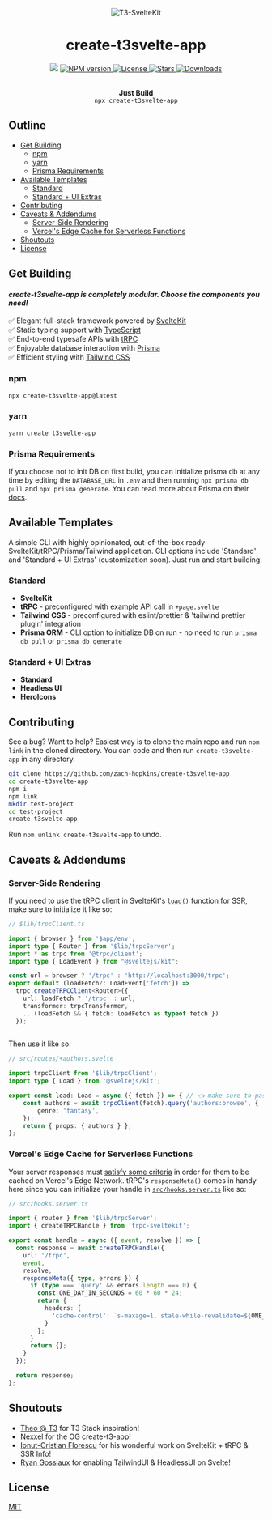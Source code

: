 <p align="center">
  <img src="https://user-images.githubusercontent.com/43737355/189502485-be99e3ce-272b-49a9-abe8-5496238dfbb3.png" alt="T3-SvelteKit" />
</p>

<h1 align="center">create-t3svelte-app</h1>

<p align="center">
  <img src="https://img.shields.io/badge/PRs-welcome-blue.svg"/>
  <a href="https://npmjs.org/package/create-t3svelte-app">
    <img src="https://img.shields.io/npm/v/create-t3svelte-app.svg?style=flat-square" alt="NPM version" style="max-width: 100%;" />
  </a>
  <a href="/zach-hopkins/create-t3svelte-app/blob/main/LICENSE">
    <img src="http://img.shields.io/npm/l/create-t3svelte-app.svg?style=flat-square" alt="License" style="max-width: 100%;" />
  </a>
  <a href="https://github.com/zach-hopkins/create-t3svelte-app">
    <img src="https://img.shields.io/github/stars/zach-hopkins/create-t3svelte-app?style=flat-square" alt="Stars" style="max-width: 100%;" />
  </a>
  <a href="https://npmjs.org/package/create-t3svelte-app">
    <img src="http://img.shields.io/npm/dm/create-t3svelte-app.svg?style=flat-square" alt="Downloads" style="max-width: 100%;" />
  </a>
</p>

<p align="center">
  <br />
  <b>Just Build </b>
  <br />
  <code>npx create-t3svelte-app</code>
  <br />
</p>

## Outline

* [Get Building](#get-building)
  * [npm](#npm)
  * [yarn](#yarn)
  * [Prisma Requirements](#prisma-requirements)
* [Available Templates](#available-templates)
  * [Standard](#standard)
  * [Standard + UI Extras](#standard--ui-extras)
* [Contributing](#contributing)
* [Caveats & Addendums](#caveats--addendums)
  * [Server-Side Rendering](#server-side-rendering)
  * [Vercel's Edge Cache for Serverless Functions](#vercels-edge-cache-for-serverless-functions)
* [Shoutouts](#shoutouts)
* [License](#license)

## Get Building
<h4><i> create-t3svelte-app is completely modular. Choose the components you need! </i></h4>

✅ Elegant full-stack framework powered by [SvelteKit](https://kit.svelte.dev/)  
✅ Static typing support with [TypeScript](https://typescriptlang.org)  
✅ End-to-end typesafe APIs with [tRPC](https://trpc.io)  
✅ Enjoyable database interaction with [Prisma](https://www.prisma.io/)  
✅ Efficient styling with [Tailwind CSS](https://tailwindcss.com/)  

### npm

```bash
npx create-t3svelte-app@latest
```

### yarn

```bash
yarn create t3svelte-app
```

### Prisma Requirements

If you choose not to init DB on first build, you can initialize prisma db at any time by editing the `DATABASE_URL` in `.env` and then running `npx prisma db pull` and `npx prisma generate`. You can read more about Prisma on their [docs](https://www.prisma.io/docs/reference/api-reference/command-reference).

## Available Templates

A simple CLI with highly opinionated, out-of-the-box ready SvelteKit/tRPC/Prisma/Tailwind application. CLI options include 'Standard' and 'Standard + UI Extras' (customization soon). Just run and start building.

### Standard

- **SvelteKit**
- **tRPC** - preconfigured with example API call in `+page.svelte`
- **Tailwind CSS** - preconfigured with eslint/prettier & 'tailwind prettier plugin' integration
- **Prisma ORM** - CLI option to initialize DB on run - no need to run `prisma db pull` or `prisma db generate`

### Standard + UI Extras

- **Standard**
- **Headless UI**
- **HeroIcons**

## Contributing

See a bug? Want to help? Easiest way is to clone the main repo and run `npm link` in the cloned directory. You can code and then run `create-t3svelte-app` in any directory.

```bash
git clone https://github.com/zach-hopkins/create-t3svelte-app
cd create-t3svelte-app
npm i
npm link
mkdir test-project
cd test-project
create-t3svelte-app
```

Run `npm unlink create-t3svelte-app` to undo.

## Caveats & Addendums

### Server-Side Rendering

If you need to use the tRPC client in SvelteKit's [`load()`](https://kit.svelte.dev/docs/load) function for SSR, make sure to initialize it like so:

```ts
// $lib/trpcClient.ts

import { browser } from '$app/env';
import type { Router } from '$lib/trpcServer';
import * as trpc from '@trpc/client';
import type { LoadEvent } from "@sveltejs/kit";

const url = browser ? '/trpc' : 'http://localhost:3000/trpc';
export default (loadFetch?: LoadEvent['fetch']) =>
  trpc.createTRPCClient<Router>({
    url: loadFetch ? '/trpc' : url,
    transformer: trpcTransformer,
    ...(loadFetch && { fetch: loadFetch as typeof fetch })
  });
  
```

Then use it like so:

```ts
// src/routes/+authors.svelte

import trpcClient from '$lib/trpcClient';
import type { Load } from '@sveltejs/kit';

export const load: Load = async ({ fetch }) => { // 👈 make sure to pass in this fetch, not the global fetch
	const authors = await trpcClient(fetch).query('authors:browse', {
		genre: 'fantasy',
	});
	return { props: { authors } };
};
```

### Vercel's Edge Cache for Serverless Functions

Your server responses must [satisfy some criteria](https://vercel.com/docs/concepts/functions/edge-caching) in order for them to be cached on Vercel's Edge Network. tRPC's `responseMeta()` comes in handy here since you can initialize your handle in [`src/hooks.server.ts`](https://kit.svelte.dev/docs/hooks#server-hooks) like so: 

```ts
// src/hooks.server.ts

import { router } from '$lib/trpcServer';
import { createTRPCHandle } from 'trpc-sveltekit';

export const handle = async ({ event, resolve }) => {
  const response = await createTRPCHandle({
    url: '/trpc',
    event,
    resolve,
    responseMeta({ type, errors }) {
      if (type === 'query' && errors.length === 0) {
        const ONE_DAY_IN_SECONDS = 60 * 60 * 24;
        return {
          headers: {
            'cache-control': `s-maxage=1, stale-while-revalidate=${ONE_DAY_IN_SECONDS}`
          }
        };
      }
      return {};
    }
  });

  return response;
};
```

## Shoutouts

- [Theo @ T3](https://t3.gg/) for T3 Stack inspiration!
- [Nexxel](https://github.com/nexxeln) for the OG create-t3-app!
- [Ionut-Cristian Florescu](https://github.com/icflorescu/trpc-sveltekit) for his wonderful work on SvelteKit + tRPC & SSR Info!
- [Ryan Gossiaux](https://github.com/rgossiaux) for enabling TailwindUI & HeadlessUI on Svelte!

## License

[MIT](/LICENSE)

